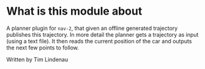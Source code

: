 # What is this module about
A planner plugin for `nav-2`, that given an offline generated trajectory publishes this trajectory. In more detail the planner gets a trajectory as input (using a text file). It then reads the current position of the car and outputs the next few points to follow.

Written by Tim Lindenau
